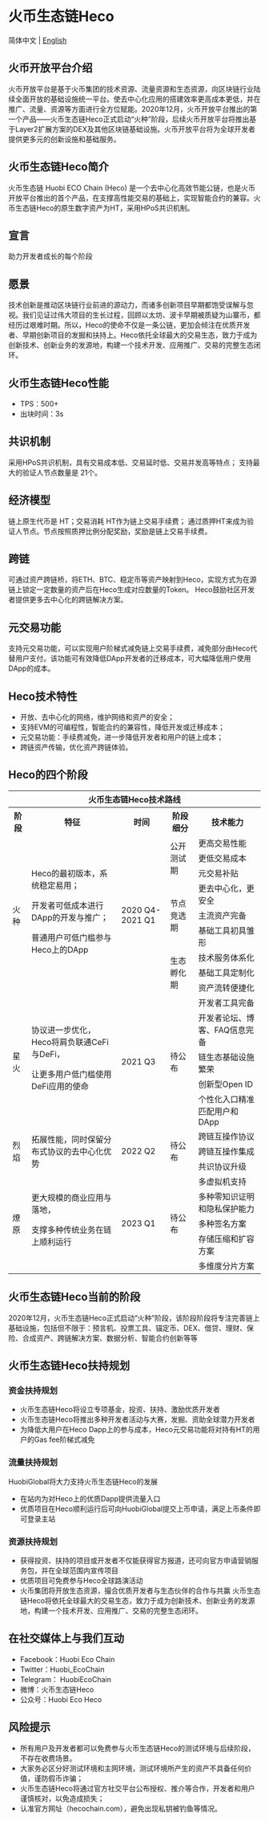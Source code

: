 # 火币生态链Heco

简体中文 | [English](README.md)

## 火币开放平台介绍
火币开放平台是基于火币集团的技术资源、流量资源和生态资源，向区块链行业陆续全面开放的基础设施统一平台。使去中心化应用的搭建效率更高成本更低，并在推广、流量、资源等方面进行全方位赋能。2020年12月，火币开放平台推出的第一个产品——火币生态链Heco正式启动“火种”阶段，后续火币开放平台将推出基于Layer2扩展方案的DEX及其他区块链基础设施。火币开放平台将为全球开发者提供更多元的创新设施和基础服务。

## 火币生态链Heco简介
火币生态链 Huobi ECO Chain (Heco) 是一个去中心化高效节能公链，也是火币开放平台推出的首个产品，在支撑高性能交易的基础上，实现智能合约的兼容。火币生态链Heco的原生数字资产为HT，采用HPoS共识机制。

## 宣言
助力开发者成长的每个阶段

## 愿景
技术创新是推动区块链行业前进的源动力，而诸多创新项目早期都饱受误解与忽视。我们见证过伟大项目的生长过程，回顾以太坊、波卡早期被质疑为山寨币，都经历过艰难时期。所以，Heco的使命不仅是一条公链，更加会倾注在优质开发者、早期创新项目的发掘和扶持上。Heco依托全球最大的交易生态，致力于成为创新技术、创新业务的发源地，构建一个技术开发、应用推广、交易的完整生态闭环。

## 火币生态链Heco性能
- TPS：500+
- 出块时间：3s

## 共识机制
采用HPoS共识机制，具有交易成本低、交易延时低、交易并发高等特点；
支持最大的验证人节点数量是 21个。

## 经济模型
链上原生代币是 HT；交易消耗 HT作为链上交易手续费；
通过质押HT来成为验证人节点。节点按照质押比例分配奖励，奖励是链上交易手续费。

## 跨链
可通过资产跨链桥，将ETH、BTC、稳定币等资产映射到Heco，实现方式为在源链上锁定一定数量的资产后在Heco生成对应数量的Token。
Heco鼓励社区开发者提供更多去中心化的跨链解决方案。

## 元交易功能
支持元交易功能，可以实现用户阶梯式减免链上交易手续费，减免部分由Heco代替用户支付。该功能可有效降低DApp开发者的迁移成本，可大幅降低用户使用DApp的成本。

## Heco技术特性
- 开放、去中心化的网络，维护网络和资产的安全；
- 支持EVM的可编程性，智能合约的兼容性，降低开发或迁移成本；
- 元交易功能：手续费减免，进一步降低开发者和用户的链上成本；
- 跨链资产传输，优化资产跨链体验。



## Heco的四个阶段
<table >
    <tr style="background:rgba(0,0,0,0)" ><th colspan=5>火币生态链Heco技术路线</th> </tr>
    <tr style="background:rgba(0,0,0,0)" >
<th > 阶段 </th><th> 特征 </th><th> 时间 </th><th> 阶段细分 </th><th> 技术能力 </th>
</tr>
<tr style="background:rgba(0,0,0,0)" >
<tr style="background:rgba(0,0,0,0)" ><td rowspan=9 >火种</td><td rowspan=9 >Heco的最初版本，系统稳定易用；

开发者可低成本进行DApp的开发与推广；

普通用户可低门槛参与Heco上的DApp</td><td rowspan=9 >2020 Q4-2021 Q1</td><td rowspan=3 >公开测试期</td><td>更高交易性能</td></tr>
<tr style="background:rgba(0,0,0,0)" ><td>更低交易成本</td></tr>
<tr style="background:rgba(0,0,0,0)"><td>元交易补贴</td></tr>
<tr style="background:rgba(0,0,0,0)"> <td rowspan=3 >节点竞选期</td><td>更去中心化，更安全</td></tr>
<tr style="background:rgba(0,0,0,0)"><td>主流资产完备</td></tr>
<tr style="background:rgba(0,0,0,0)"><td>基础工具初具雏形</td></tr>
<tr style="background:rgba(0,0,0,0)"> <td rowspan=3 >生态孵化期</td><td>技术服务体系化</td></tr>
<tr style="background:rgba(0,0,0,0)"><td>基础工具定制化</td></tr>
<tr style="background:rgba(0,0,0,0)"><td>资产流转便捷化</td></tr>

<tr style="background:rgba(0,0,0,0)"><td rowspan=5 > 星火  </td><td rowspan=5 > 协议进一步优化，Heco将肩负联通CeFi与DeFi，

让更多用户低门槛使用DeFi应用的使命  </td> <td rowspan=5 >2021 Q3 </td> <td rowspan=5 > 待公布  </td> <td>开发者工具完备</td></tr>
<tr style="background:rgba(0,0,0,0)"><td>开发者论坛、博客、FAQ信息完备</td></tr>
<tr style="background:rgba(0,0,0,0)"><td>链生态基础设施繁荣</td></tr>
<tr style="background:rgba(0,0,0,0)"><td>创新型Open ID</td></tr>
<tr style="background:rgba(0,0,0,0)"><td>个性化入口精准匹配用户和DApp</td></tr>

<tr style="background:rgba(0,0,0,0)"><td rowspan=3>烈焰</td> <td rowspan=3>拓展性能，同时保留分布式协议的去中心化优势</td><td rowspan=3>2022 Q2</td><td rowspan=3>待公布</td><td>跨链互操作协议</td></tr>
<tr style="background:rgba(0,0,0,0)"><td>跨链互操作集成</td></tr>
<tr style="background:rgba(0,0,0,0)"><td>共识协议升级</td></tr>
<tr style="background:rgba(0,0,0,0)"><td rowspan=5>燎原</td> <td rowspan=5>更大规模的商业应用与落地，

支撑多种传统业务在链上顺利运行</td> <td rowspan=5>2023 Q1</td> <td rowspan=5>待公布</td><td>多虚拟机支持</td></tr>
<tr style="background:rgba(0,0,0,0)"><td>多种零知识证明和隐私保护能力</td></tr>
<tr style="background:rgba(0,0,0,0)"><td>多种签名方案</td></tr>
<tr style="background:rgba(0,0,0,0)"><td>存储压缩和扩容方案</td></tr>
<tr style="background:rgba(0,0,0,0)"><td>多维度分片方案</td></tr>

</table>



## 火币生态链Heco当前的阶段
2020年12月，火币生态链Heco正式启动“火种”阶段，该阶段阶段将专注完善链上基础设施，包括但不限于：预言机、投票工具、锚定币、DEX、借贷、理财、保险、合成资产、跨链解决方案、数据分析、智能合约创新等等

## 火币生态链Heco扶持规划
### 资金扶持规划
- 火币生态链Heco将设立专项基金，投资、扶持、激励优质开发者
- 火币生态链Heco将推出多种开发者活动与大赛，发掘、资助全球潜力开发者
- 为降低大用户在Heco Dapp上的参与成本，Heco元交易功能将对持有HT的用户的Gas fee阶梯式减免
### 流量扶持规划
HuobiGlobal将大力支持火币生态链Heco的发展
- 在站内为对Heco上的优质Dapp提供流量入口
- 优质项目在Heco顺利运行后可向HuobiGlobal提交上币申请，满足上币条件即可登录主站
### 资源扶持规划
- 获得投资、扶持的项目或开发者不仅能获得官方报道，还可向官方申请营销服务包，并在全球范围内宣传项目
- 优质项目可免费参与Heco全球路演活动
- 火币集团将开放生态资源，撮合优质开发者与生态伙伴的合作与共赢
火币生态链Heco将依托全球最大的交易生态，致力于成为创新技术、创新业务的发源地，构建一个技术开发、应用推广、交易的完整生态闭环。


## 在社交媒体上与我们互动
- Facebook：Huobi Eco Chain
- Twitter：Huobi_EcoChain
- Telegram： HuobiEcoChain
- 微博：火币生态链Heco
- 公众号：Huobi Eco Heco


## 风险提示
- 所有用户及开发者都可以免费参与火币生态链Heco的测试环境与后续阶段，不存在收费场景。
- 大家务必区分好测试环境和主网环境，测试环境所产生的资产不具备任何价值，谨防假币诈骗；
- 火币生态链Heco将通过官方社交平台公布授权、推介等合作，开发者和用户谨慎核对，以免造成损失；
- 认准官方网址（hecochain.com），避免出现私钥被钓鱼等情况。
